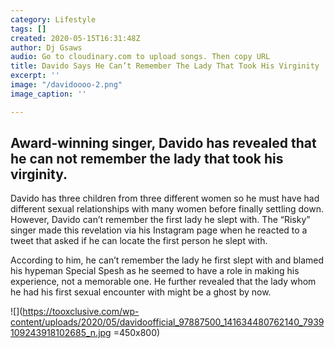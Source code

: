 ```yaml
---
category: Lifestyle
tags: []
created: 2020-05-15T16:31:48Z
author: Dj Gsaws
audio: Go to cloudinary.com to upload songs. Then copy URL
title: Davido Says He Can’t Remember The Lady That Took His Virginity
excerpt: ''
image: "/davidoooo-2.png"
image_caption: ''

---
```

## **Award-winning singer, Davido has revealed that he can not remember the lady that took his virginity.**

Davido has three children from three different women so he must have had different sexual relationships with many women before finally settling down. However, Davido can’t remember the first lady he slept with. The “Risky” singer made this revelation via his Instagram page when he reacted to a tweet that asked if he can locate the first person he slept with.

According to him, he can’t remember the lady he first slept with and blamed his hypeman Special Spesh as he seemed to have a role in making his experience, not a memorable one. He further revealed that the lady whom he had his first sexual encounter with might be a ghost by now.

![](https://tooxclusive.com/wp-content/uploads/2020/05/davidoofficial_97887500_141634480762140_7939109243918102685_n.jpg =450x800)